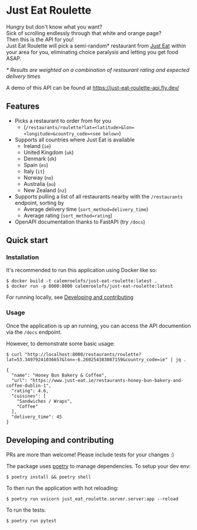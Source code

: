 # Just Eat Roulette

Hungry but don't know what you want?   
Sick of scrolling endlessly through that white and orange page?   
Then this is the API for you!  
Just Eat Roulette will pick a semi-random* restaurant from [Just Eat](https://www.just-eat.ie/) within your area for you, eliminating choice paralysis and letting you get food ASAP.   

_* Results are weighted on a combination of restaurant rating and expected delivery times_

A demo of this API can be found at https://just-eat-roulette-api.fly.dev/

## Features
- Picks a restaurant to order from for you
  - (`/restaurants/roulette?lat=<latitude>&lon=<longitude>&country_code=<see below>`)
- Supports all countries where Just Eat is available  
  - Ireland (`ie`)  
  - United Kingdom (`uk`)  
  - Denmark (`dk`)  
  - Spain (`es`)  
  - Italy (`it`)  
  - Norway (`no`)  
  - Australia (`au`)  
  - New Zealand (`nz`)   
- Supports pulling a list of all restaurants nearby with the `/restaurants` endpoint, sorting by  
  - Average delivery time (`sort_method=delivery_time`)
  - Average rating (`sort_method=rating`)
- OpenAPI documentation thanks to FastAPI (try `/docs`) 

## Quick start  

### Installation  
It's recommended to run this application using Docker like so:
```shell
$ docker build -t calemroelofs/just-eat-roulette:latest .
$ docker run -p 8000:8000 calemroelofs/just-eat-roulette:latest
```
For running locally, see [Developing and contributing](#Developing-and-contributing)  

### Usage
Once the application is up an running, you can access the API documention via the `/docs` endpoint.

However, to demonstrate some basic usage:
```shell
$ curl "http://localhost:8000/restaurants/roulette?lat=53.34979241036657&lon=-6.260254383087159&country_code=ie" | jq .

{
  "name": "Honey Bun Bakery & Coffee",
  "url": "https://www.just-eat.ie/restaurants-honey-bun-bakery-and-coffee-dublin-1",
  "rating": 4.6,
  "cuisines": [
    "Sandwiches / Wraps",
    "Coffee"
  ],
  "delivery_time": 45
}
```

## Developing and contributing  
PRs are more than welcome! Please include tests for your changes :)  

The package uses [poetry](https://python-poetry.org/) to manage dependencies. To setup your dev env:  
```shell
$ poetry install && poetry shell
```
To then run the application with hot reloading:  
```
$ poetry run uvicorn just_eat_roulette.server.server:app --reload
```
To run the tests:  
```shell
$ poetry run pytest
```